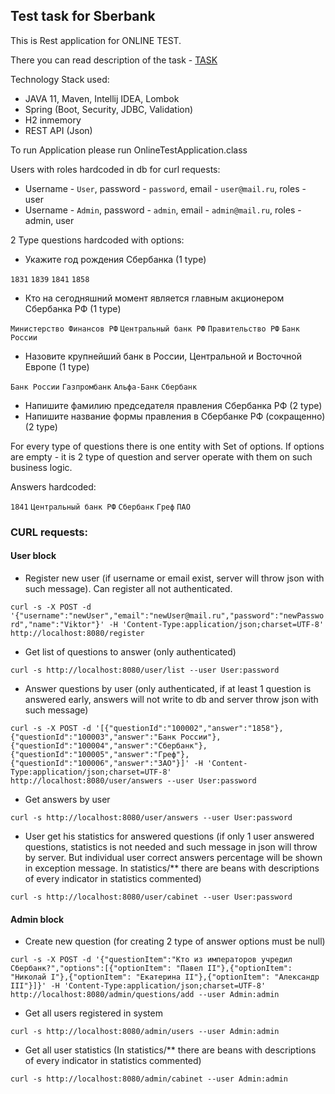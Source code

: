## Test task for Sberbank

This is Rest application for ONLINE TEST.

There you can read description of the task - [TASK](https://github.com/GladyshevD/sberbankTest/blob/master/TEST.md)

Technology Stack used:
* JAVA 11, Maven, Intellij IDEA, Lombok
* Spring (Boot, Security, JDBC, Validation)
* H2 inmemory
* REST API (Json)

To run Application please run OnlineTestApplication.class

Users with roles hardcoded in db for curl requests:
* Username - `User`, password - `password`, email - `user@mail.ru`, roles - user
* Username - `Admin`, password - `admin`, email - `admin@mail.ru`, roles - admin, user

2 Type questions hardcoded with options:
* Укажите год рождения Сбербанка (1 type)

`1831` `1839` `1841` `1858`
* Кто на сегодняшний момент является главным акционером Сбербанка РФ (1 type)

`Министерство Финансов РФ` `Центральный банк РФ` `Правительство РФ` `Банк России`
* Назовите крупнейший банк в России, Центральной и Восточной Европе (1 type)

`Банк России` `Газпромбанк` `Альфа-Банк` `Сбербанк`

* Напишите фамилию председателя правления Сбербанка РФ (2 type)
* Напишите название формы правления в Сбербанке РФ (сокращенно) (2 type)

For every type of questions there is one entity with Set of options. If options are empty - it is 2 type of question
and server operate with them on such business logic.

Answers hardcoded:

`1841` `Центральный банк РФ` `Сбербанк` `Греф` `ПАО`

### CURL requests:

#### User block
- Register new user (if username or email exist, server will throw json with such message). Can register all not authenticated.

`curl -s -X POST -d '{"username":"newUser","email":"newUser@mail.ru","password":"newPassword","name":"Viktor"}' -H 'Content-Type:application/json;charset=UTF-8' http://localhost:8080/register`

- Get list of questions to answer (only authenticated)

`curl -s http://localhost:8080/user/list --user User:password`

- Answer questions by user (only authenticated, if at least 1 question is answered early, answers will not write to db
and server throw json with such message)

`curl -s -X POST -d '[{"questionId":"100002","answer":"1858"},{"questionId":"100003","answer":"Банк России"},{"questionId":"100004","answer":"Сбербанк"},{"questionId":"100005","answer":"Греф"},{"questionId":"100006","answer":"ЗАО"}]' -H 'Content-Type:application/json;charset=UTF-8' http://localhost:8080/user/answers --user User:password`

- Get answers by user

`curl -s http://localhost:8080/user/answers --user User:password`

- User get his statistics for answered questions (if only 1 user answered questions, statistics is not needed and such message in json
will throw by server. But individual user correct answers percentage will be shown in exception message. In statistics/** there are 
beans with descriptions of every indicator in statistics commented)

`curl -s http://localhost:8080/user/cabinet --user User:password`

#### Admin block

- Create new question (for creating 2 type of answer options must be null)

`curl -s -X POST -d '{"questionItem":"Кто из императоров учредил Сбербанк?","options":[{"optionItem": "Павел II"},{"optionItem": "Николай I"},{"optionItem": "Екатерина II"},{"optionItem": "Александр III"}]}' -H 'Content-Type:application/json;charset=UTF-8' http://localhost:8080/admin/questions/add --user Admin:admin`

- Get all users registered in system

`curl -s http://localhost:8080/admin/users --user Admin:admin`

- Get all user statistics (In statistics/** there are beans with descriptions of every indicator in statistics commented)

`curl -s http://localhost:8080/admin/cabinet --user Admin:admin`
